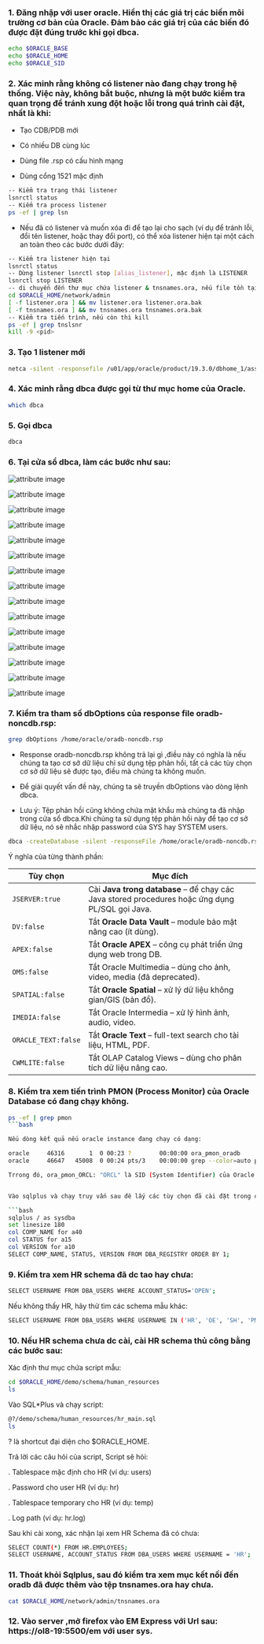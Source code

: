### 1. Đăng nhập với user oracle. Hiển thị các giá trị các biến môi trường cơ bản của Oracle. Đảm bảo các giá trị của các biến đó được đặt đúng trước khi gọi dbca.

```bash
echo $ORACLE_BASE 
echo $ORACLE_HOME 
echo $ORACLE_SID
```

### 2. Xác minh rằng không có listener nào đang chạy trong hệ thống. Việc này, không bắt buộc, nhưng là một bước kiểm tra quan trọng để tránh xung đột hoặc lỗi trong quá trình cài đặt, nhất là khi:

- Tạo CDB/PDB mới

- Có nhiều DB cùng lúc

- Dùng file .rsp có cấu hình mạng

- Dùng cổng 1521 mặc định

```bash
-- Kiểm tra trạng thái listener
lsnrctl status 
-- Kiểm tra process listener
ps -ef | grep lsn 
```

- Nếu đã có listener và muốn xóa đi để tạo lại cho sạch (ví dụ để tránh lỗi, đổi tên listener, hoặc thay đổi port), có thể xóa listener hiện tại một cách an toàn theo các bước dưới đây:

```bash
-- Kiểm tra listener hiện tại 
lsnrctl status
-- Dừng listener lsnrctl stop [alias_listener], mặc định là LISTENER
lsnrctl stop LISTENER
-- di chuyển đến thư mục chứa listener & tnsnames.ora, nếu file tồn tại thì backup
cd $ORACLE_HOME/network/admin
[ -f listener.ora ] && mv listener.ora listener.ora.bak
[ -f tnsnames.ora ] && mv tnsnames.ora tnsnames.ora.bak
-- Kiểm tra tiến trình, nếu còn thì kill
ps -ef | grep tnslsnr
kill -9 <pid>
```

### 3. Tạo 1 listener mới 

```bash
netca -silent -responsefile /u01/app/oracle/product/19.3.0/dbhome_1/assistants/netca/netca.rsp
```

### 4. Xác minh rằng dbca được gọi từ thư mục home của Oracle.

```bash
which dbca
```

### 5. Gọi dbca

```bash
dbca
```

### 6. Tại cửa sổ dbca, làm các bước như sau:

![attribute image](../images/create-oracle-db/noncdb1.png)

![attribute image](../images/create-oracle-db/dnoncdb2ca2.png)

![attribute image](../images/create-oracle-db/noncdb3.png)

![attribute image](../images/create-oracle-db/noncdb4.png)

![attribute image](../images/create-oracle-db/noncdb5.png)

![attribute image](../images/create-oracle-db/noncdb6.png)

![attribute image](../images/create-oracle-db/noncdb7.png)

![attribute image](../images/create-oracle-db/noncdb8.png)

![attribute image](../images/create-oracle-db/noncdb9.png)

![attribute image](../images/create-oracle-db/noncdb10.png)

![attribute image](../images/create-oracle-db/noncdb11.png)

![attribute image](../images/create-oracle-db/noncdb12.png)

![attribute image](../images/create-oracle-db/noncdb13.png)

![attribute image](../images/create-oracle-db/noncdb14.png)

![attribute image](../images/create-oracle-db/noncdb15.png)

### 7. Kiểm tra tham số dbOptions của response file oradb-noncdb.rsp:

```bash
grep dbOptions /home/oracle/oradb-noncdb.rsp
```
- Response oradb-noncdb.rsp không trả lại gì ,điều này có nghĩa là nếu chúng ta tạo cơ sở dữ liệu chỉ sử dụng tệp phản hồi, tất cả các tùy chọn cơ sở dữ liệu sẽ được tạo, điều mà chúng ta không muốn.

- Để giải quyết vấn đề này, chúng ta sẽ truyền dbOptions vào dòng lệnh dbca.

- Lưu ý: Tệp phản hồi cũng không chứa mật khẩu mà chúng ta đã nhập trong cửa sổ dbca.Khi chúng ta sử dụng tệp phản hồi này để tạo cơ sở dữ liệu, nó sẽ nhắc nhập password của SYS hay SYSTEM users.

```bash
dbca -createDatabase -silent -responseFile /home/oracle/oradb-noncdb.rsp -dbOptions JSERVER:true,DV:false,APEX:false,OMS:false,SPATIAL:false,IMEDIA:false,ORACLE_TEXT:false,CWMLITE:false -sampleSchema true
```

Ý nghĩa của từng thành phần:


| Tùy chọn            | Mục đích                                                                                        |
|---------------------|-------------------------------------------------------------------------------------------------|
| `JSERVER:true`      | Cài **Java trong database** – để chạy các Java stored procedures hoặc ứng dụng PL/SQL gọi Java. |
| `DV:false`          | Tắt **Oracle Data Vault** – module bảo mật nâng cao (ít dùng).                                  |
| `APEX:false`        | Tắt **Oracle APEX** – công cụ phát triển ứng dụng web trong DB.                                 |
| `OMS:false`         | Tắt Oracle Multimedia – dùng cho ảnh, video, media (đã deprecated).                             |
| `SPATIAL:false`     | Tắt **Oracle Spatial** – xử lý dữ liệu không gian/GIS (bản đồ).                                 |
| `IMEDIA:false`      | Tắt Oracle Intermedia – xử lý hình ảnh, audio, video.                                           |
| `ORACLE_TEXT:false` | Tắt **Oracle Text** – full-text search cho tài liệu, HTML, PDF.                                 |
| `CWMLITE:false`     | Tắt OLAP Catalog Views – dùng cho phân tích dữ liệu nâng cao.                                   |


### 8. Kiểm tra xem tiến trình PMON (Process Monitor) của Oracle Database có đang chạy không.

```bash
ps -ef | grep pmon 
```bash

Nếu dòng kết quả nếu oracle instance đang chạy có dạng: 

oracle     46316       1  0 00:23 ?        00:00:00 ora_pmon_oradb
oracle     46647   45008  0 00:24 pts/3    00:00:00 grep --color=auto pmon

Trrong đó, ora_pmon_ORCL: "ORCL" là SID (System Identifier) của Oracle instance.


Vào sqlplus và chạy truy vấn sau đê lấy các tùy chọn đã cài đặt trong cơ sở dữ liệu. Lưu ý rằng JVM đã được cài đặt. APEX chưa được cài đặt. Các thành phần này đi kèm với hầu hết mọi cơ sở dữ liệu.

```bash
sqlplus / as sysdba
set linesize 180
col COMP_NAME for a40
col STATUS for a15
col VERSION for a10
SELECT COMP_NAME, STATUS, VERSION FROM DBA_REGISTRY ORDER BY 1;
```

### 9. Kiểm tra xem HR schema đã dc tao hay chưa:

```bash
SELECT USERNAME FROM DBA_USERS WHERE ACCOUNT_STATUS='OPEN';
```

Nếu không thấy HR, hãy thử tìm các schema mẫu khác:

```bash
SELECT USERNAME FROM DBA_USERS WHERE USERNAME IN ('HR', 'OE', 'SH', 'PM', 'IX', 'BI');
```

### 10. Nếu HR schema chưa dc cài, cài HR schema thủ công bằng các bước sau:

Xác định thư mục chứa script mẫu:

```bash
cd $ORACLE_HOME/demo/schema/human_resources
ls
```

Vào SQL*Plus và chạy script:

```bash
@?/demo/schema/human_resources/hr_main.sql
ls
```

? là shortcut đại diện cho $ORACLE_HOME.

Trả lời các câu hỏi của script, Script sẽ hỏi:

. Tablespace mặc định cho HR (ví dụ: users)

. Password cho user HR (ví dụ: hr)

. Tablespace temporary cho HR (ví dụ: temp)

. Log path (ví dụ: hr.log)

Sau khi cài xong, xác nhận lại xem HR Schema đã có chưa:

```bash
SELECT COUNT(*) FROM HR.EMPLOYEES;
SELECT USERNAME, ACCOUNT_STATUS FROM DBA_USERS WHERE USERNAME = 'HR';
```

### 11. Thoát khỏi Sqlplus, sau đó kiểm tra xem mục kết nối đến oradb đã được thêm vào tệp tnsnames.ora hay chưa.

```bash
cat $ORACLE_HOME/network/admin/tnsnames.ora
```

### 12. Vào server ,mở firefox vào EM Express với Url sau: https://ol8-19:5500/em với user sys.






